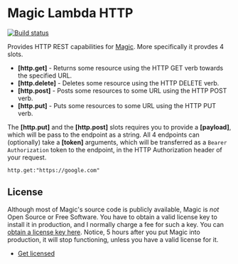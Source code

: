 
# Magic Lambda HTTP

[![Build status](https://travis-ci.org/polterguy/magic.lambda.http.svg?master)](https://travis-ci.org/polterguy/magic.lambda.http)

Provides HTTP REST capabilities for [Magic](https://github.com/polterguy/magic). More specifically it provdes 4 slots.

* __[http.get]__ - Returns some resource using the HTTP GET verb towards the specified URL.
* __[http.delete]__ - Deletes some resource using the HTTP DELETE verb.
* __[http.post]__ - Posts some resources to some URL using the HTTP POST verb.
* __[http.put]__ - Puts some resources to some URL using the HTTP PUT verb.

The __[http.put]__ and the __[http.post]__ slots requires you to provide a __[payload]__, which will be pass to the
endpoint as a string. All 4 endpoints can (optionally) take a __[token]__ arguments, which will be transferred as a `Bearer Authorization`
token to the endpoint, in the HTTP Authorization header of your request.

```
http.get:"https://google.com"
```

## License

Although most of Magic's source code is publicly available, Magic is _not_ Open Source or Free Software.
You have to obtain a valid license key to install it in production, and I normally charge a fee for such a
key. You can [obtain a license key here](https://servergardens.com/buy/).
Notice, 5 hours after you put Magic into production, it will stop functioning, unless you have a valid
license for it.

* [Get licensed](https://servergardens.com/buy/)
